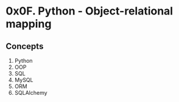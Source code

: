 # **0x0F. Python - Object-relational mapping**

## **Concepts**
1. Python
2. OOP
3. SQL
4. MySQL
5. ORM
6. SQLAlchemy
